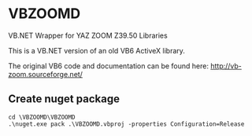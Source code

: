# VBZOOMD
VB.NET Wrapper for YAZ ZOOM Z39.50 Libraries

This is a VB.NET version of an old VB6 ActiveX library.  

The original VB6 code and documentation can be found here: http://vb-zoom.sourceforge.net/

## Create nuget package
```
cd \VBZOOMD\VBZOOMD
.\nuget.exe pack .\VBZOOMD.vbproj -properties Configuration=Release
```
